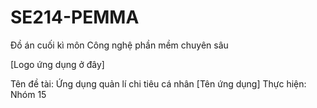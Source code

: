 # SE214-PEMMA
Đồ án cuối kì môn Công nghệ phần mềm chuyên sâu

[Logo ứng dụng ở đây]

Tên đề tài: Ứng dụng quản lí chi tiêu cá nhân [Tên ứng dụng]
Thực hiện: Nhóm 15
